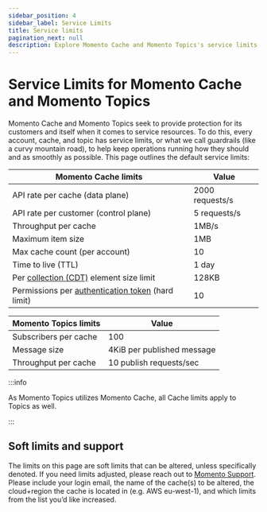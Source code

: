 ```yaml
---
sidebar_position: 4
sidebar_label: Service Limits
title: Service limits
pagination_next: null
description: Explore Momento Cache and Momento Topics's service limits, the default values, and how to get them changed if you need.
---
```


# Service Limits for Momento Cache and Momento Topics

Momento Cache and Momento Topics seek to provide protection for its customers and itself when it comes to service resources. To do this, every account, cache, and topic has service limits, or what we call guardrails (like a curvy mountain road), to help keep operations running how they should and as smoothly as possible. This page outlines the default service limits:

| Momento Cache limits                                                                                               | Value           |
|--------------------------------------------------------------------------------------------------------------------|-----------------|
| API rate per cache (data plane)                                                                                    | 2000 requests/s |
| API rate per customer (control plane)                                                                              | 5 requests/s    |
| Throughput per cache                                                                                               | 1MB/s           |
| Maximum item size                                                                                                  | 1MB             |
| Max cache count (per account)                                                                                      | 10              |
| Time to live (TTL)                                                                                                 | 1 day           |
| Per [collection (CDT)](https://docs.momentohq.com/develop/datatypes#collection-data-types-cdts) element size limit | 128KB           |
| Permissions per [authentication token](./../develop/api-reference/auth-tokens.md)  (hard limit)                    | 10              |

| Momento Topics limits | Value                      |
|-----------------------|----------------------------|
| Subscribers per cache | 100                        |
| Message size          | 4KiB per published message |
| Throughput per cache  | 10 publish requests/sec    |

:::info

As Momento Topics utilizes Momento Cache, all Cache limits apply to Topics as well.

:::

## Soft limits and support
The limits on this page are soft limits that can be altered, unless specifically denoted. If you need limits adjusted, please reach out to [Momento Support](mailto:support@momentohq.com). Please include your login email, the name of the cache(s) to be altered, the cloud+region the cache is located in (e.g. AWS eu-west-1), and which limits from the list you’d like increased.
